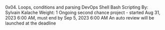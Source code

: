 0x04. Loops, conditions and parsing
DevOps
Shell
Bash
Scripting
 By: Sylvain Kalache
 Weight: 1
 Ongoing second chance project - started Aug 31, 2023 6:00 AM, must end by Sep 5, 2023 6:00 AM
 An auto review will be launched at the deadline
